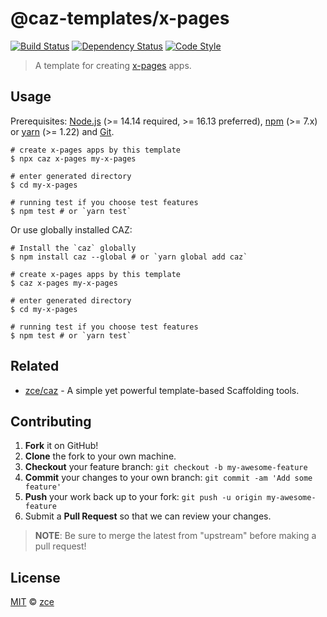 # @caz-templates/x-pages

[![Build Status][travis-img]][travis-url]
[![Dependency Status][dependency-img]][dependency-url]
[![Code Style][style-img]][style-url]

> A template for creating [x-pages](https://github.com/zce/x-pages) apps.

## Usage

Prerequisites: [Node.js](https://nodejs.org) (>= 14.14 required, >= 16.13 preferred), [npm](https://www.npmjs.com) (>= 7.x) or [yarn](https://yarnpkg.com) (>= 1.22) and [Git](https://git-scm.com).

```shell
# create x-pages apps by this template
$ npx caz x-pages my-x-pages

# enter generated directory
$ cd my-x-pages

# running test if you choose test features
$ npm test # or `yarn test`
```

Or use globally installed CAZ:

```shell
# Install the `caz` globally
$ npm install caz --global # or `yarn global add caz`

# create x-pages apps by this template
$ caz x-pages my-x-pages

# enter generated directory
$ cd my-x-pages

# running test if you choose test features
$ npm test # or `yarn test`
```

## Related

- [zce/caz](https://github.com/zce/caz) - A simple yet powerful template-based Scaffolding tools.

## Contributing

1. **Fork** it on GitHub!
2. **Clone** the fork to your own machine.
3. **Checkout** your feature branch: `git checkout -b my-awesome-feature`
4. **Commit** your changes to your own branch: `git commit -am 'Add some feature'`
5. **Push** your work back up to your fork: `git push -u origin my-awesome-feature`
6. Submit a **Pull Request** so that we can review your changes.

> **NOTE**: Be sure to merge the latest from "upstream" before making a pull request!

## License

[MIT](LICENSE) &copy; [zce](https://zce.me)



[travis-img]: https://img.shields.io/travis/com/caz-templates/x-pages
[travis-url]: https://travis-ci.com/caz-templates/x-pages
[dependency-img]: https://img.shields.io/librariesio/github/caz-templates/x-pages
[dependency-url]: https://github.com/caz-templates/x-pages
[style-img]: https://img.shields.io/badge/code_style-standard-brightgreen
[style-url]: https://standardjs.com
